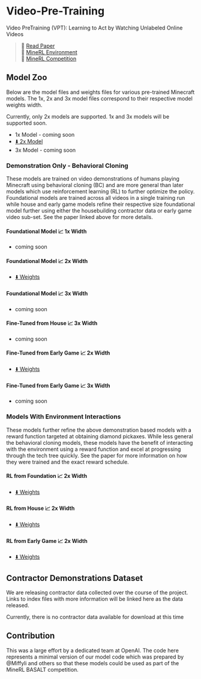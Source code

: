 

# Video-Pre-Training
Video PreTraining (VPT): Learning to Act by Watching Unlabeled Online Videos


> :page_facing_up: [Read Paper](https://cdn.openai.com/vpt/Paper.pdf) \
  :space_invader: [MineRL Environment](https://github.com/minerllabs/minerl) \
  :checkered_flag: [MineRL Competition](https://www.aicrowd.com/challenges/neurips-2022-minerl-basalt-competition)

## Model Zoo
Below are the model files and weights files for various pre-trained Minecraft models.
The 1x, 2x and 3x model files correspond to their respective model weights width. 

Currently, only 2x models are supported. 1x and 3x models will 
be supported soon. 
* 1x Model - coming soon
* [:arrow_down: 2x Model](https://openaipublic.blob.core.windows.net/minecraft-rl/models/2x.model)
* 3x Model - coming soon

### Demonstration Only - Behavioral Cloning
These models are trained on video demonstrations of humans playing Minecraft
using behavioral cloning (BC) and are more general than later models which 
use reinforcement learning (RL) to further optimize the policy. 
Foundational models are trained across all videos in a single training run
while house and early game models refine their respective size foundational
model further using either the housebuilding contractor data or early game video
sub-set. See the paper linked above for more details.

#### Foundational Model :chart_with_upwards_trend: 1x Width 
  * coming soon

#### Foundational Model :chart_with_upwards_trend: 2x Width 
  * [:arrow_down: Weights](https://openaipublic.blob.core.windows.net/minecraft-rl/models/foundation-model-2x.weights)

#### Foundational Model :chart_with_upwards_trend: 3x Width 
  * coming soon

#### Fine-Tuned from House :chart_with_upwards_trend: 3x Width 
  * coming soon

#### Fine-Tuned from Early Game :chart_with_upwards_trend: 2x Width 
  * [:arrow_down: Weights](https://openaipublic.blob.core.windows.net/minecraft-rl/models/bc-early-game-2x.weights)

#### Fine-Tuned from Early Game :chart_with_upwards_trend: 3x Width 
  * coming soon

### Models With Environment Interactions
These models further refine the above demonstration based models with a reward 
function targeted at obtaining diamond pickaxes. While less general the behavioral
cloning models, these models have the benefit of interacting with the environment
using a reward function and excel at progressing through the tech tree quickly.
See the paper for more information
on how they were trained and the exact reward schedule.

#### RL from Foundation :chart_with_upwards_trend: 2x Width 
  * [:arrow_down: Weights](https://openaipublic.blob.core.windows.net/minecraft-rl/models/rl-from-foundation-2x.weights)

#### RL from House :chart_with_upwards_trend: 2x Width 
  * [:arrow_down: Weights](https://openaipublic.blob.core.windows.net/minecraft-rl/models/rl-from-house-2x.weights)

#### RL from Early Game :chart_with_upwards_trend: 2x Width 
  * [:arrow_down: Weights](https://openaipublic.blob.core.windows.net/minecraft-rl/models/rl-from-early-game-2x.weights)

## Contractor Demonstrations Dataset
We are releasing contractor data collected over the course of the project. Links to index 
files with more information will be linked here as the data released.


Currently, there is no contractor data available for download at this time


## Contribution
This was a large effort by a dedicated team at OpenAI. 
The code here represents a minimal version of our model code which was 
prepared by @Miffyli and others so that these models could be used as 
part of the MineRL BASALT competition. 
